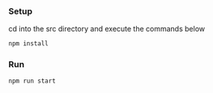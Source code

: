 ### Setup

cd into the src directory and execute the commands below

```js
npm install
```

### Run
`npm run start`

